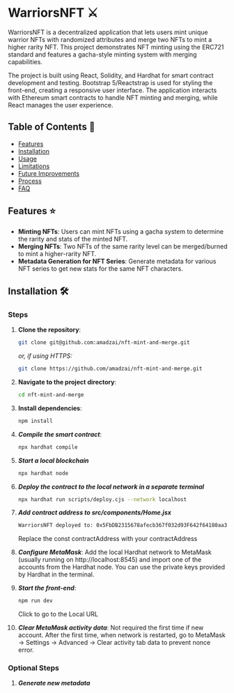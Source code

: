 # WarriorsNFT :crossed_swords:
WarriorsNFT is a decentralized application that lets users mint unique warrior NFTs with randomized attributes and merge two NFTs to mint a higher rarity NFT. 
This project demonstrates NFT minting using the ERC721 standard and features a gacha-style minting system with merging capabilities. 

The project is built using React, Solidity, and Hardhat for smart contract development and testing. Bootstrap 5/Reactstrap is used for styling the front-end, creating a responsive user interface. The application interacts with Ethereum smart contracts to handle NFT minting and merging, while React manages the user experience.

## Table of Contents :scroll:
- [Features](#features-star)
- [Installation](#installation-hammer_and_wrench)
- [Usage](#usage-joystick)
- [Limitations](#limitations-no_entry)
- [Future Improvements](#future-improvements-building_construction)
- [Process](#process-bulb)
- [FAQ](#faq-question)

## Features :star:
- **Minting NFTs**: Users can mint NFTs using a gacha system to determine the rarity and stats of the minted NFT.
- **Merging NFTs**: Two NFTs of the same rarity level can be merged/burned to mint a higher-rarity NFT.
- **Metadata Generation for NFT Series**:  Generate metadata for various NFT series to get new stats for the same NFT characters.

## Installation :hammer_and_wrench:
### Steps
1. **Clone the repository**:
    ```bash
    git clone git@github.com:amadzai/nft-mint-and-merge.git
    ```

   *or, if using HTTPS:*
    ```bash
    git clone https://github.com/amadzai/nft-mint-and-merge.git
    ```

2. **Navigate to the project directory**:
    ```bash
    cd nft-mint-and-merge
    ```

3. **Install dependencies**:
    ```bash
    npm install
    ```

4. ***Compile the smart contract***:
    ```bash
    npx hardhat compile
    ```

5. ***Start a local blockchain***
    ```bash
    npx hardhat node
    ```

6. ***Deploy the contract to the local network in a separate terminal***
    ```bash
    npx hardhat run scripts/deploy.cjs --network localhost
    ```

7. ***Add contract address to src/components/Home.jsx***
    ```bash
    WarriorsNFT deployed to: 0x5FbDB2315678afecb367f032d93F642f64180aa3
    ```
    Replace the const contractAddress with your contractAddress

8. ***Configure MetaMask***:
    Add the local Hardhat network to MetaMask (usually running on http://localhost:8545) and import one of the accounts from the Hardhat node. You can use the private keys provided by Hardhat in the terminal.

9. ***Start the front-end***:
    ```bash
    npm run dev
    ```
    Click to go to the Local URL

10. ***Clear MetaMask activity data***:
    Not required the first time if new account. After the first time, when network 
    is restarted, go to MetaMask -> Settings -> Advanced -> Clear activity tab data to prevent nonce error.

### Optional Steps
1. ***Generate new metadata***